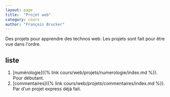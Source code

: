 ```yaml
---
layout: page
title:  "Projet web"
category: cours
author: "François Brucker"
---
```


Des projets pour apprendre des technos web. Les projets sont fait pour être vue dans l'ordre.

## liste

1. [numérologie]({% link cours/web/projets/numerologie/index.md %}). Pour débutant.
2. [commentaires]({% link cours/web/projets/commentaires/index.md %}). Par d'un projet express déjà fait.
